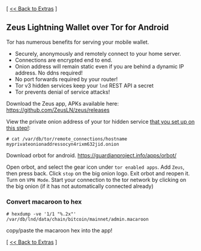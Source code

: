 [ [<< Back to Extras](https://github.com/seth586/guides/blob/master/FreeNAS/bitcoin/extras.md) ]

## Zeus Lightning Wallet over Tor for Android

Tor has numerous benefits for serving your mobile wallet. 
* Securely, anonymously and remotely connect to your home server. 
* Connections are encrypted end to end.
* Onion address will remain static even if you are behind a dynamic IP address. No ddns required!
* No port forwards required by your router! 
* Tor v3 hidden services keep your `lnd` REST API a secret 
* Tor prevents denial of service attacks!

Download the Zeus app, APKs available here: https://github.com/ZeusLN/zeus/releases

View the private onion address of your tor hidden service [that you set up on this step!](https://github.com/seth586/guides/blob/master/FreeNAS/bitcoin/freenas_3_tor.md):
```
# cat /var/db/tor/remote_connections/hostname
myprivateonionaddressocyn4rixm632jid.onion
```

Download orbot for android. https://guardianproject.info/apps/orbot/

Open orbot, and select the gear icon under `tor enabled apps`. Add `Zeus`, then press back. Click `stop` on the big onion logo. Exit orbot and reopen it. Turn on `VPN Mode`. Start your connection to the tor network by clicking on the big onion (if it has not automatically connected already)

### Convert macaroon to hex 
```
# hexdump -ve '1/1 "%.2x"' /var/db/lnd/data/chain/bitcoin/mainnet/admin.macaroon
```
copy/paste the macaroon hex into the app!

[ [<< Back to Extras](https://github.com/seth586/guides/blob/master/FreeNAS/bitcoin/extras.md) ]
